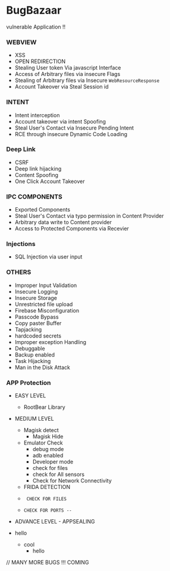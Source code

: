# BugBazaar
vulnerable Application !!


### WEBVIEW
- XSS
- OPEN REDIRECTION
- Stealing User token Via javascript Interface
- Access of Arbitrary files via insecure Flags
- Stealing of Arbitrary files via Insecure `WebResourceResponse`
- Account Takeover via Steal Session id
    
### INTENT
- Intent interception
- Account takeover via intent Spoofing
- Steal User's Contact via Insecure Pending Intent
- RCE through insecure Dynamic Code Loading
###  Deep Link
    
   - CSRF
   - Deep link hijacking
   - Content Spoofing
   - One Click Account Takeover
    
### IPC COMPONENTS

-  Exported Components
-  Steal User's Contact via typo permission in Content Provider
-  Arbitrary data write to Content provider
-  Access to Protected Components via Recevier

### Injections

 - SQL Injection via user input



### OTHERS

- Improper Input Validation
- Insecure Logging
- Insecure Storage
- Unrestricted file upload
- Firebase Misconfiguration
- Passcode Bypass
- Copy paster Buffer
- Tapjacking
- hardcoded secrets
- Improper exception Handling
- Debuggable
- Backup enabled
- Task Hijacking
- Man in the Disk Attack



### APP Protection

-  EASY LEVEL
    -  RootBear Library
-  MEDIUM LEVEL

     -  Magisk detect
        -  Magisk Hide
    -  Emulator Check
       -  debug mode
       -  adb enabled
       -  Developer mode
       -  check for files
       -  check for All sensors
       -  Check for Network Connectivity
     -  FRIDA DETECTION
     -      CHECK FOR FILES
     -     CHECK FOR PORTS --
    
-  ADVANCE LEVEL - APPSEALING

  - hello
    - cool
        - hello



// MANY MORE BUGS !!! COMING

